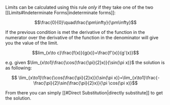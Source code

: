 
Limits can be calculated using this rule *only* if they take one of the two [[Limits#Indeterminate Forms|indeterminate forms]]: 

$$\frac{0}{0}\quad\frac{\pm\infty}{\pm\infty}$$

If the previous condition is met the derivative of the function in the numerator over the derivative of the function in the denominator will give you the value of the limit. 

$$lim_{x\to c}\frac{f(x)}{g(x)}=\frac{f'(x)}{g'(x)}$$

e.g. given $\lim_{x\to1}\frac{\cos(\frac{\pi}{2}x)}{\sin(\pi x)}$ the solution is as following: 

$$
\lim_{x\to1}\frac{\cos(\frac{\pi}{2}x)}{\sin(\pi x)}=\lim_{x\to1}\frac{-\frac{\pi}{2}\sin(\frac{\pi}{2}x)}{\pi \cos(\pi x)}$$

From there you can simply [[#Direct Substitution|directly substitute]] to get the solution.
